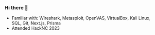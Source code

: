### Hi there 👋
- Familiar with: Wireshark, Metasploit,
OpenVAS, VirtualBox, Kali
Linux, SQL, Git, Next.js, Prisma
- Attended HackNC 2023



<!--
**Ezequiel-Diaz/Ezequiel-Diaz** is a ✨ _special_ ✨ repository because its `README.md` (this file) appears on your GitHub profile.

Here are some ideas to get you started:

- 🔭 I’m currently working on ...
- 🌱 I’m currently learning ...
- 👯 I’m looking to collaborate on ...
- 🤔 I’m looking for help with ...
- 💬 Ask me about ...
- 📫 How to reach me: ...
- 😄 Pronouns: ...
- ⚡ Fun fact: ...
-->
